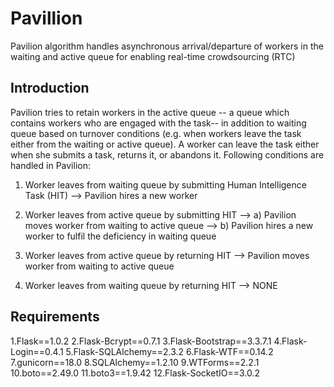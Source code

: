 # Pavillion
Pavilion algorithm handles asynchronous arrival/departure of workers in the waiting and active queue for enabling real-time crowdsourcing (RTC)
## Introduction
Pavilion tries to retain workers in the active queue -- a queue which contains workers who are engaged with the task-- in addition to waiting queue based on turnover conditions (e.g. when workers leave the task either from the waiting or active queue). A worker can leave the task either when she submits a task, returns it, or abandons it.
Following conditions are handled in Pavilion:
1) Worker leaves from waiting queue by submitting Human Intelligence Task (HIT) --> Pavilion hires a new worker
2) Worker leaves from active queue by submitting HIT --> a) Pavilion moves worker from waiting to active queue
                                                     --> b) Pavilion hires a new worker to fulfil the deficiency in waiting queue

3) Worker leaves from active queue by returning HIT --> Pavilion moves worker from waiting to active queue
4) Worker leaves from waiting queue by returning HIT --> NONE

## Requirements
1.Flask==1.0.2
2.Flask-Bcrypt==0.7.1
3.Flask-Bootstrap==3.3.7.1
4.Flask-Login==0.4.1
5.Flask-SQLAlchemy==2.3.2
6.Flask-WTF==0.14.2
7.gunicorn==18.0
8.SQLAlchemy==1.2.10
9.WTForms==2.2.1
10.boto==2.49.0
11.boto3==1.9.42
12.Flask-SocketIO==3.0.2


